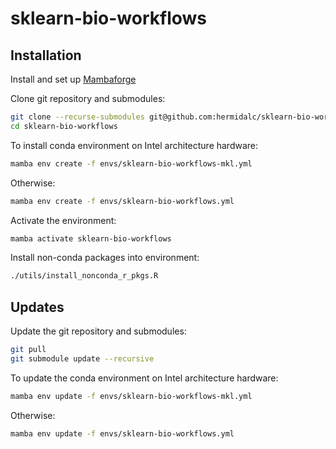 # sklearn-bio-workflows

## Installation

Install and set up [Mambaforge](https://github.com/conda-forge/miniforge#mambaforge)

Clone git repository and submodules:

```bash
git clone --recurse-submodules git@github.com:hermidalc/sklearn-bio-workflows.git
cd sklearn-bio-workflows
```

To install conda environment on Intel architecture hardware:

```bash
mamba env create -f envs/sklearn-bio-workflows-mkl.yml
```

Otherwise:

```bash
mamba env create -f envs/sklearn-bio-workflows.yml
```

Activate the environment:

```bash
mamba activate sklearn-bio-workflows
```

Install non-conda packages into environment:

```bash
./utils/install_nonconda_r_pkgs.R
```

## Updates

Update the git repository and submodules:

```bash
git pull
git submodule update --recursive
```

To update the conda environment on Intel architecture hardware:

```bash
mamba env update -f envs/sklearn-bio-workflows-mkl.yml
```

Otherwise:

```bash
mamba env update -f envs/sklearn-bio-workflows.yml
```
